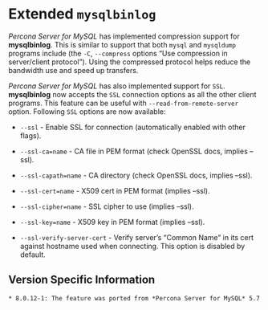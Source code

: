 # Extended `mysqlbinlog`

*Percona Server for MySQL* has implemented compression support for
**mysqlbinlog**. This is similar to support that both `mysql` and
`mysqldump` programs include (the `-C`, `--compress` options “Use
compression in server/client protocol”). Using the compressed protocol helps
reduce the bandwidth use and speed up transfers.

*Percona Server for MySQL* has also implemented support for `SSL`.
**mysqlbinlog** now accepts the `SSL` connection options as all the
other client programs. This feature can be useful with
`--read-from-remote-server` option. Following `SSL` options are now
available:

* `--ssl` - Enable SSL for connection (automatically enabled with other flags).

* `--ssl-ca=name` - CA file in PEM format (check OpenSSL docs, implies –ssl).

* `--ssl-capath=name` - CA directory (check OpenSSL docs, implies –ssl).

* `--ssl-cert=name` - X509 cert in PEM format (implies –ssl).

* `--ssl-cipher=name` - SSL cipher to use (implies –ssl).

* `--ssl-key=name` - X509 key in PEM format (implies –ssl).

* `--ssl-verify-server-cert` - Verify server’s “Common Name” in its cert against hostname used when connecting. This option is disabled by default.

## Version Specific Information

    * 8.0.12-1: The feature was ported from *Percona Server for MySQL* 5.7
